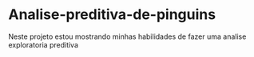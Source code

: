 # Analise-preditiva-de-pinguins
Neste projeto estou mostrando minhas habilidades de fazer uma analise exploratoria preditiva
